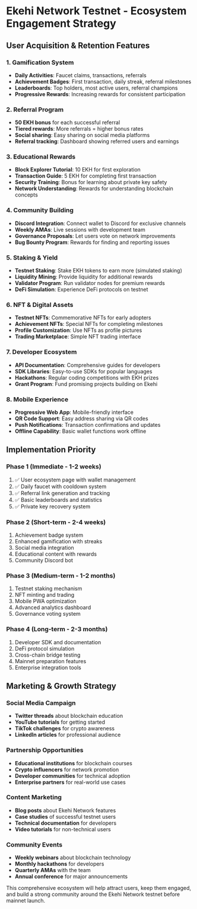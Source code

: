
# Ekehi Network Testnet - Ecosystem Engagement Strategy

## User Acquisition & Retention Features

### 1. **Gamification System**
- **Daily Activities**: Faucet claims, transactions, referrals
- **Achievement Badges**: First transaction, daily streak, referral milestones
- **Leaderboards**: Top holders, most active users, referral champions
- **Progressive Rewards**: Increasing rewards for consistent participation

### 2. **Referral Program**
- **50 EKH bonus** for each successful referral
- **Tiered rewards**: More referrals = higher bonus rates
- **Social sharing**: Easy sharing on social media platforms
- **Referral tracking**: Dashboard showing referred users and earnings

### 3. **Educational Rewards**
- **Block Explorer Tutorial**: 10 EKH for first exploration
- **Transaction Guide**: 5 EKH for completing first transaction
- **Security Training**: Bonus for learning about private key safety
- **Network Understanding**: Rewards for understanding blockchain concepts

### 4. **Community Building**
- **Discord Integration**: Connect wallet to Discord for exclusive channels
- **Weekly AMAs**: Live sessions with development team
- **Governance Proposals**: Let users vote on network improvements
- **Bug Bounty Program**: Rewards for finding and reporting issues

### 5. **Staking & Yield**
- **Testnet Staking**: Stake EKH tokens to earn more (simulated staking)
- **Liquidity Mining**: Provide liquidity for additional rewards
- **Validator Program**: Run validator nodes for premium rewards
- **DeFi Simulation**: Experience DeFi protocols on testnet

### 6. **NFT & Digital Assets**
- **Testnet NFTs**: Commemorative NFTs for early adopters
- **Achievement NFTs**: Special NFTs for completing milestones
- **Profile Customization**: Use NFTs as profile pictures
- **Trading Marketplace**: Simple NFT trading interface

### 7. **Developer Ecosystem**
- **API Documentation**: Comprehensive guides for developers
- **SDK Libraries**: Easy-to-use SDKs for popular languages
- **Hackathons**: Regular coding competitions with EKH prizes
- **Grant Program**: Fund promising projects building on Ekehi

### 8. **Mobile Experience**
- **Progressive Web App**: Mobile-friendly interface
- **QR Code Support**: Easy address sharing via QR codes
- **Push Notifications**: Transaction confirmations and updates
- **Offline Capability**: Basic wallet functions work offline

## Implementation Priority

### Phase 1 (Immediate - 1-2 weeks)
1. ✅ User ecosystem page with wallet management
2. ✅ Daily faucet with cooldown system
3. ✅ Referral link generation and tracking
4. ✅ Basic leaderboards and statistics
5. ✅ Private key recovery system

### Phase 2 (Short-term - 2-4 weeks)
1. Achievement badge system
2. Enhanced gamification with streaks
3. Social media integration
4. Educational content with rewards
5. Community Discord bot

### Phase 3 (Medium-term - 1-2 months)
1. Testnet staking mechanism
2. NFT minting and trading
3. Mobile PWA optimization
4. Advanced analytics dashboard
5. Governance voting system

### Phase 4 (Long-term - 2-3 months)
1. Developer SDK and documentation
2. DeFi protocol simulation
3. Cross-chain bridge testing
4. Mainnet preparation features
5. Enterprise integration tools

## Marketing & Growth Strategy

### Social Media Campaign
- **Twitter threads** about blockchain education
- **YouTube tutorials** for getting started
- **TikTok challenges** for crypto awareness
- **LinkedIn articles** for professional audience

### Partnership Opportunities
- **Educational institutions** for blockchain courses
- **Crypto influencers** for network promotion
- **Developer communities** for technical adoption
- **Enterprise partners** for real-world use cases

### Content Marketing
- **Blog posts** about Ekehi Network features
- **Case studies** of successful testnet users
- **Technical documentation** for developers
- **Video tutorials** for non-technical users

### Community Events
- **Weekly webinars** about blockchain technology
- **Monthly hackathons** for developers
- **Quarterly AMAs** with the team
- **Annual conference** for major announcements

This comprehensive ecosystem will help attract users, keep them engaged, and build a strong community around the Ekehi Network testnet before mainnet launch.
